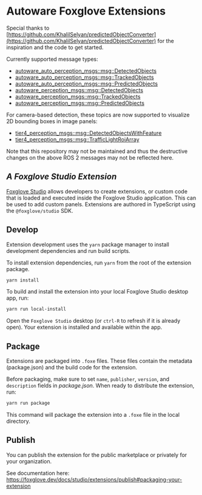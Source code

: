 # Autoware Foxglove Extensions

Special thanks to [https://github.com/KhalilSelyan/predictedObjectConverter](https://github.com/KhalilSelyan/predictedObjectConverter) for the inspiration and the code to get started.

Currently supported message types:
- [autoware_auto_perception_msgs::msg::DetectedObjects](https://github.com/tier4/autoware_auto_msgs/blob/tier4/main/autoware_auto_perception_msgs/msg/DetectedObjects.idl)
- [autoware_auto_perception_msgs::msg::TrackedObjects](https://github.com/tier4/autoware_auto_msgs/blob/tier4/main/autoware_auto_perception_msgs/msg/TrackedObjects.idl)
- [autoware_auto_perception_msgs::msg::PredictedObjects](https://github.com/tier4/autoware_auto_msgs/blob/tier4/main/autoware_auto_perception_msgs/msg/PredictedObjects.idl)
- [autoware_perception_msgs::msg::DetectedObjects](https://github.com/autowarefoundation/autoware_msgs/blob/main/autoware_perception_msgs/msg/DetectedObjects.msg)
- [autoware_perception_msgs::msg::TrackedObjects](https://github.com/autowarefoundation/autoware_msgs/blob/main/autoware_perception_msgs/msg/TrackedObjects.msg)
- [autoware_perception_msgs::msg::PredictedObjects](https://github.com/autowarefoundation/autoware_msgs/blob/main/autoware_perception_msgs/msg/PredictedObjects.msg)

For camera-based detection, these topics are now supported to visualize 2D bounding boxes in image panels:
- [tier4_perception_msgs::msg::DetectedObjectsWithFeature](https://github.com/tier4/tier4_autoware_msgs/blob/tier4/universe/tier4_perception_msgs/msg/object_recognition/DetectedObjectsWithFeature.msg)
- [tier4_perception_msgs::msg::TrafficLightRoiArray](https://github.com/tier4/tier4_autoware_msgs/blob/tier4/universe/tier4_perception_msgs/msg/traffic_light/TrafficLightRoiArray.msg)

Note that this repository may not be maintained and thus the destructive changes on the above ROS 2 messages may not be reflected here.

## _A Foxglove Studio Extension_

[Foxglove Studio](https://github.com/foxglove/studio) allows developers to create extensions, or custom code that is loaded and executed inside the Foxglove Studio application. This can be used to add custom panels. Extensions are authored in TypeScript using the `@foxglove/studio` SDK.

## Develop

Extension development uses the `yarn` package manager to install development dependencies and run build scripts.

To install extension dependencies, run `yarn` from the root of the extension package.

```sh
yarn install
```

To build and install the extension into your local Foxglove Studio desktop app, run:

```sh
yarn run local-install
```

Open the `Foxglove Studio` desktop (or `ctrl-R` to refresh if it is already open). Your extension is installed and available within the app.

## Package

Extensions are packaged into `.foxe` files. These files contain the metadata (package.json) and the build code for the extension.

Before packaging, make sure to set `name`, `publisher`, `version`, and `description` fields in _package.json_. When ready to distribute the extension, run:

```sh
yarn run package
```

This command will package the extension into a `.foxe` file in the local directory.

## Publish

You can publish the extension for the public marketplace or privately for your organization.

See documentation here: https://foxglove.dev/docs/studio/extensions/publish#packaging-your-extension
